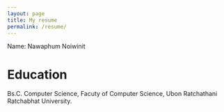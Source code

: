 ```yaml
---
layout: page
title: My resume
permalink: /resume/
---
```


Name: Nawaphum Noiwinit

# Education
Bs.C. Computer Science, 
Facuty of Computer Science,
Ubon Ratchathani Ratchabhat University.
